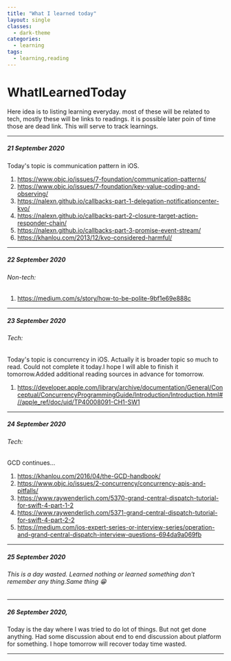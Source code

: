 ```yaml
---
title: "What I learned today"
layout: single
classes:
  - dark-theme
categories:
  - learning
tags:
  - learning,reading
---
```


# WhatILearnedToday

Here idea is to listing learning everyday. most of these will be related to tech, mostly these will be links to readings. it is possible later poin of time those are dead link.
This will serve to track learnings.

***

##### 21 September 2020

Today's topic is communication pattern in iOS.
1. https://www.objc.io/issues/7-foundation/communication-patterns/
2. https://www.objc.io/issues/7-foundation/key-value-coding-and-observing/
3. https://nalexn.github.io/callbacks-part-1-delegation-notificationcenter-kvo/
4. https://nalexn.github.io/callbacks-part-2-closure-target-action-responder-chain/
5. https://nalexn.github.io/callbacks-part-3-promise-event-stream/
6. https://khanlou.com/2013/12/kvo-considered-harmful/

***
##### 22 September 2020

###### Non-tech:
1. https://medium.com/s/story/how-to-be-polite-9bf1e69e888c



***
##### 23 September 2020
###### Tech:
Today's topic is concurrency in iOS. Actually it is broader topic so much to read. Could not complete it today.I hope I will able to finish it tomorrow.Added additional reading sources in advance for tomorrow.
1. https://developer.apple.com/library/archive/documentation/General/Conceptual/ConcurrencyProgrammingGuide/Introduction/Introduction.html#//apple_ref/doc/uid/TP40008091-CH1-SW1

***
##### 24 September 2020
###### Tech:

GCD continues...

1. https://khanlou.com/2016/04/the-GCD-handbook/
2. https://www.objc.io/issues/2-concurrency/concurrency-apis-and-pitfalls/
3. https://www.raywenderlich.com/5370-grand-central-dispatch-tutorial-for-swift-4-part-1-2
4. https://www.raywenderlich.com/5371-grand-central-dispatch-tutorial-for-swift-4-part-2-2
5. https://medium.com/ios-expert-series-or-interview-series/operation-and-grand-central-dispatch-interview-questions-694da9a069fb

***
##### 25 September 2020
###### This is a day wasted. Learned nothing or learned something don't remember any thing.Same thing 😁
***
##### 26 September 2020,
Today is the day where I was tried to do lot of things. But not get done anything. Had some discussion about end to end discussion about platform for something.
I hope tomorrow will recover today time wasted.

***
